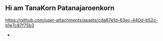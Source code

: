 ## Hi am TanaKorn Patanajaroenkorn
https://github.com/user-attachments/assets/cda67e1d-63ec-440d-b52c-b1e7c87f75b3


- 
